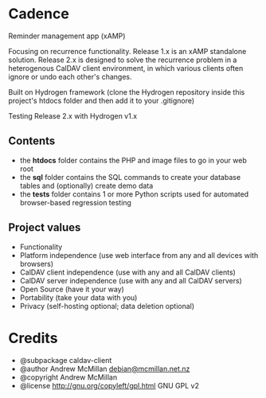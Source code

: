 # Cadence
Reminder management app (xAMP)

Focusing on recurrence functionality. Release 1.x is an xAMP standalone solution. Release 2.x is designed to solve the recurrence problem in a heterogenous CalDAV client environment, in which various clients often ignore or undo each other's changes.

Built on Hydrogen framework (clone the Hydrogen repository inside this project's htdocs folder and then add it to your .gitignore)

Testing Release 2.x with Hydrogen v1.x


## Contents
* the **htdocs** folder contains the PHP and image files to go in your web root
* the **sql** folder contains the SQL commands to create your database tables and (optionally) create demo data
* the **tests** folder contains 1 or more Python scripts used for automated browser-based regression testing

## Project values
* Functionality 
* Platform independence (use web interface from any and all devices with browsers)
* CalDAV client independence (use with any and all CalDAV clients)
* CalDAV server independence (use with any and all CalDAV servers)
* Open Source (have it your way)
* Portability (take your data with you)
* Privacy (self-hosting optional; data deletion optional)

# Credits
* @subpackage caldav-client
* @author Andrew McMillan <debian@mcmillan.net.nz>
* @copyright Andrew McMillan
* @license   http://gnu.org/copyleft/gpl.html GNU GPL v2

